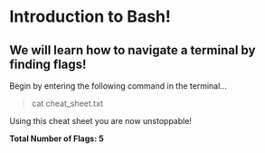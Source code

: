 # Introduction to Bash!

## We will learn how to navigate a terminal by finding flags!
Begin by entering the following command in the terminal...
> cat cheat_sheet.txt

Using this cheat sheet you are now unstoppable!

**Total Number of Flags: 5**


